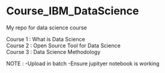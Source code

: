 # Course_IBM_DataScience
My repo for data science course

Course 1  : What is Data Science </br>
Course 2  : Open Source Tool for Data Science </br>
Course 3  : Data Science Methodology



NOTE : -Upload in batch 
       -Ensure jupityer notebook is working
